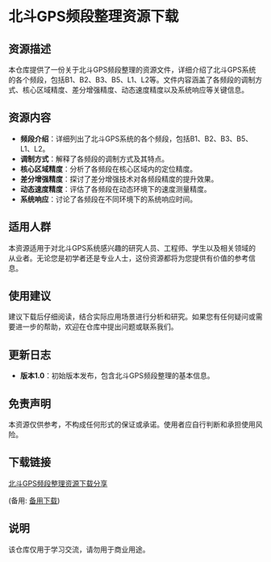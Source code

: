# 北斗GPS频段整理资源下载

## 资源描述

本仓库提供了一份关于北斗GPS频段整理的资源文件，详细介绍了北斗GPS系统的各个频段，包括B1、B2、B3、B5、L1、L2等。文件内容涵盖了各频段的调制方式、核心区域精度、差分增强精度、动态速度精度以及系统响应等关键信息。

## 资源内容

- **频段介绍**：详细列出了北斗GPS系统的各个频段，包括B1、B2、B3、B5、L1、L2。
- **调制方式**：解释了各频段的调制方式及其特点。
- **核心区域精度**：分析了各频段在核心区域内的定位精度。
- **差分增强精度**：探讨了差分增强技术对各频段精度的提升效果。
- **动态速度精度**：评估了各频段在动态环境下的速度测量精度。
- **系统响应**：讨论了各频段在不同环境下的系统响应时间。

## 适用人群

本资源适用于对北斗GPS系统感兴趣的研究人员、工程师、学生以及相关领域的从业者。无论您是初学者还是专业人士，这份资源都将为您提供有价值的参考信息。

## 使用建议

建议下载后仔细阅读，结合实际应用场景进行分析和研究。如果您有任何疑问或需要进一步的帮助，欢迎在仓库中提出问题或联系我们。

## 更新日志

- **版本1.0**：初始版本发布，包含北斗GPS频段整理的基本信息。

## 免责声明

本资源仅供参考，不构成任何形式的保证或承诺。使用者应自行判断和承担使用风险。

## 下载链接
[北斗GPS频段整理资源下载分享](https://pan.quark.cn/s/1026aaef3959) 

(备用: [备用下载](https://pan.baidu.com/s/1dNN8HajjDaFTtynDVZ5nfw?pwd=1234))

## 说明

该仓库仅用于学习交流，请勿用于商业用途。

